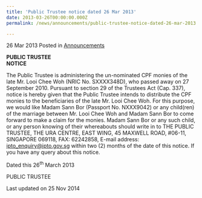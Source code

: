 ```yaml
---
title: 'Public Trustee notice dated 26 Mar 2013'
date: 2013-03-26T00:00:00.000Z
permalink: /news/announcements/public-trustee-notice-dated-26-mar-2013

---
```




26 Mar 2013 Posted in [Announcements](/news/announcements)


**PUBLIC TRUSTEE**  
**NOTICE**

The Public Trustee is administering the un-nominated CPF monies of the late Mr. Looi Chee Woh (NRIC No. SXXXX348D), who passed away on 27 September 2010. Pursuant to section 29 of the Trustees Act (Cap. 337), notice is hereby given that the Public Trustee intends to distribute the CPF monies to the beneficiaries of the late Mr. Looi Chee Woh. For this purpose, we would like Madam Sann Bor (Passport No. NXXX9042) or any child(ren) of the marriage between Mr. Looi Chee Woh and Madam Sann Bor to come forward to make a claim for the monies. Madam Sann Bor or any such child, or any person knowing of their whereabouts should write  in to THE PUBLIC TRUSTEE, THE URA CENTRE, EAST WING, 45 MAXWELL ROAD, #06-11, SINGAPORE 069118, FAX: 62242858, E-mail address: <ipto_enquiry@ipto.gov.sg> within two (2) months of the date of this notice. If you have any query about this notice.

Dated this 26<sup>th</sup> March 2013

PUBLIC TRUSTEE


<p class="right-side-updated">Last updated on 25 Nov 2014</p> 
